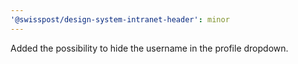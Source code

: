 ```yaml
---
'@swisspost/design-system-intranet-header': minor
---
```


Added the possibility to hide the username in the profile dropdown.
